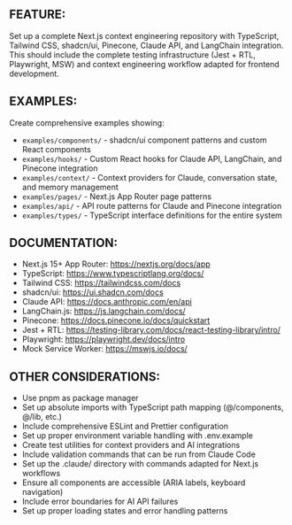 ## FEATURE:

Set up a complete Next.js context engineering repository with TypeScript, Tailwind CSS, shadcn/ui, Pinecone, Claude API, and LangChain integration. This should include the complete testing infrastructure (Jest + RTL, Playwright, MSW) and context engineering workflow adapted for frontend development.

## EXAMPLES:

Create comprehensive examples showing:
- `examples/components/` - shadcn/ui component patterns and custom React components
- `examples/hooks/` - Custom React hooks for Claude API, LangChain, and Pinecone integration
- `examples/context/` - Context providers for Claude, conversation state, and memory management
- `examples/pages/` - Next.js App Router page patterns
- `examples/api/` - API route patterns for Claude and Pinecone integration
- `examples/types/` - TypeScript interface definitions for the entire system

## DOCUMENTATION:

- Next.js 15+ App Router: https://nextjs.org/docs/app
- TypeScript: https://www.typescriptlang.org/docs/
- Tailwind CSS: https://tailwindcss.com/docs
- shadcn/ui: https://ui.shadcn.com/docs
- Claude API: https://docs.anthropic.com/en/api
- LangChain.js: https://js.langchain.com/docs/
- Pinecone: https://docs.pinecone.io/docs/quickstart
- Jest + RTL: https://testing-library.com/docs/react-testing-library/intro/
- Playwright: https://playwright.dev/docs/intro
- Mock Service Worker: https://mswjs.io/docs/

## OTHER CONSIDERATIONS:

- Use pnpm as package manager
- Set up absolute imports with TypeScript path mapping (@/components, @/lib, etc.)
- Include comprehensive ESLint and Prettier configuration
- Set up proper environment variable handling with .env.example
- Create test utilities for context providers and AI integrations
- Include validation commands that can be run from Claude Code
- Set up the .claude/ directory with commands adapted for Next.js workflows
- Ensure all components are accessible (ARIA labels, keyboard navigation)
- Include error boundaries for AI API failures
- Set up proper loading states and error handling patterns
